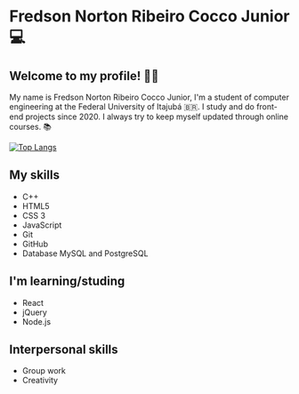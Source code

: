 # Fredson Norton Ribeiro Cocco Junior 💻

## Welcome to my profile! 👨‍💻 

My name is Fredson Norton Ribeiro Cocco Junior, I'm a student of computer engineering at the Federal University of Itajubá 🇧🇷. I study and do front-end projects since 2020. I always try to keep myself updated through online courses. 📚

[![Top Langs](https://github-readme-stats.vercel.app/api/top-langs/?username=fredsonjr&layout=compact)](https://github.com/anuraghazra/github-readme-stats)

## My skills 
- C++
- HTML5
- CSS 3
- JavaScript
- Git
- GitHub
- Database MySQL and PostgreSQL

## I'm learning/studing
- React
- jQuery
- Node.js

## Interpersonal skills
- Group work
- Creativity


<!--
**fredsonjr/fredsonjr** is a ✨ _special_ ✨ repository because its `README.md` (this file) appears on your GitHub profile.



Here are some ideas to get you started:

- 🔭 I’m currently working on ...
- 🌱 I’m currently learning ...
- 👯 I’m looking to collaborate on ...
- 🤔 I’m looking for help with ...
- 💬 Ask me about ...
- 📫 How to reach me: ...
- 😄 Pronouns: ...
- ⚡ Fun fact: ...
-->
